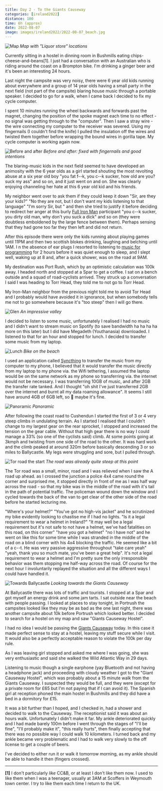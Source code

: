 ```yaml
--- 
title: Day 2 - To the Giants Causeway
categories: [ireland2022]
distance: 100
time: 6h (approx)
date: 2022-08-07
image: images/ireland2022/2022-08-07_beach.jpg
---
```


![Map](/images/ireland2022/20220807_map.jpg) 
*Map with "Liquor store" locations*

Currently sitting in a hostel in dinning room in Bushmills eating
chips-cheese-and-beans[1]. I just had a conversation with an Australian who is
riding around the coast on a Brompton bike. I'm drinking a ginger beer and
it's been an interesting 24 hours.

Last night the campsite was very noisy, there were 6 year old kids running
about everywhere and a group of 14 year olds having a small party in the next
field (not part of the campsite) blaring house music through a portable
speaker. I decided to go for a walk, when I came back I decided to fix my
cycle computer.

I spent 10 minutes running the wheel backwards and forwards past the magnet,
changing the position of the spoke magnet each time to no effect - no signal
was getting through to the "computer". Then I saw a stray wire - the wire
connecting my computer to the receiver was severed. Using my fingernails (I
couldn't find the knife) I pulled the insulation off the wires and twisted
them together before wrapping the bound wires in gorilla tape. My cycle
computer is working again now.

![Before and after](/images/ireland2022/2022-08-07.jpg) 
*Before and after: fixed with fingernails and good intentions*

The blaring-music kids in the next field seemed to have developed an animosity
with the 6 year olds as a girl started shouting the most revolting abuse at a
six year old boy "you fat f--k, you c--k sucker, how old are you? suck my ass"
and so on, and it just went on and on. She was clearly enjoying channeling her
hate at this 6 year old kid and his friends. 

My neighbor went over to ask them if they could keep it down "Sir, are they
your kids?" "No they are not, but I don't want my kids listening to that
language" "I'm sorry Sir, but " and then she tried to justify it before
deciding to redirect her anger at this burly [Full Iron
Man](https://en.wikipedia.org/wiki/Ironman_Triathlon) participant "you c--k
sucker, you dirty old man, why don't you suck a dick" and so on (they were
doubtless emboldened by the large fence between them). Perhaps
sensing that they had gone too far they then left and did not return. 

After this episode there were only the kids running about playing games until
11PM and then two scottish blokes drinking, laughing and belching until 1AM. I
n the absence of ear plugs I resorted to listening to [music for
programming](https://musicforprogramming.net/) for 2 hours before it was
quiet enough to sleep, and I slept well, waking up at 8 and, after a quick
shower, was on the road at 9AM.

My destination was Port Rush, which by an optimistic calculation was 100k
away. I headed north and stopped at a Spar to get a coffee. I sat on a bench
outside and a squad of road-cyclists arrived. They struck up a conversation
I said I was heading to Torr Head, they told me to not go to Torr Head.

My Iron-Man neighbor from the previous night told me to avoid Tor Head and I
probably would have avoided it in ignorance, but when somebody tells me not to
go somewhere because it's "too steep" then I will go there.

![Glen](/images/ireland2022/2022-08-07_glen.jpg) 
*An impressive valley*

I decided to listen to some music, unfortunately I realised I had no music and
I didn't want to stream music on Spotify (to save bandwidth ha ha ha ha more
on this later) but I did have Megadeth (Youthanasia) downloaded. I listened to
that for an hour and stopped for lunch. I decided to transfer some music from
my laptop.

![Lunch](/images/ireland2022/2022-08-07_beach.jpg) 
*Bike on the beach*

I used an application called [Syncthing](https://syncthing.net/) to transfer
the music from my computer to my phone, I believed that it would transfer the
music directly from my laptop to my phone via. the Wifi tethering, I assumed
the laptop would be on the same network as my phone so transferring via. the
internet would not be necessary. I was transferring 10GB of music, and after
2GB the transfer rate tanked. And I thought "oh shit I've just transferred 2GB
over the internet and burnt all my data roaming allowance". It seems I still
have around 4GB of 6GB left, so 🤷 maybe it's fine.

![Panoramic](/images/ireland2022/2022-08-07_pano.jpg) 
*Panoramic*

After following the coast road to Cushendun I started the first of 3 or 4 very
steep climbs in undulating terrain. As I started I realised that I couldn't
change to my largest gear on the rear sprocket, I stopped and increased the
tension on the gear cable. Without that high gear there is no way I could
manage a 33% (so one of the cyclists said) climb. At some points going at
3kmph and twisting from one side of the road to the other. It was hard work
and the climb peaked at around 320m before basically descending 3 or so miles
to Ballycastle. My legs were struggling and sore, but I pulled through.

![Tor road the start](/images/ireland2022/2022-08-07_tor.jpg) 
*The road was already quite steep at this point* 

The Tor road was a small, minor, road and I was relieved when I saw the A road
up ahead. as I crossed the junction a police 4x4 came round the corner and
surprised me, it stopped directly in front of me as I was half way across the
road - so that my bike was in the middle of the road with it's tail in the
path of potential traffic. The policeman wound down the window and I cycled
towards the back of the van to get clear of the other side of the road before
he started lecturing me.

"Where's your helmet?" "You've got no high-vis jacket" and he scrutinized my
bike evidently looking to chastise me if I had no lights. "Is it a
legal requirement to wear a helmet in Ireland?" "It may well be a legal requirement but
it's not safe to not have a helmet, we've had fatalities on this road, on this
corner" "have you got a helmet" "no I have not" and he went on like this for
some time while I was stranded in the middle of the road on a blind corner
with his 4x4 blocking the traffic. He seemed like a bit of a c--t. He was very
passive aggressive throughout "take care yeah" "yeah, thank you so much mate, you've
been a great help". It's not a legal requirement to wear a helmet and I'm
pretty sure the only irresponsible behavior was them stopping me half-way
across the road. Of course for the next hour I involuntarily replayed the
situation and all the different ways I could have handled it.

![Towards Ballycastle](/images/ireland2022/2022-08-07_north.jpg) 
*Looking towards the Giants Causeway* 

At Ballycastle there was lots of traffic and tourists. I stopped at a Spar and
got myself an energy drink and some jam tarts. I sat outside near the beach
with people passing. I looked at places to stay tonight, in Portrush the
campsites looked like they may be as bad as the one last night, there was
another campsite about 10k before Portrush which looked better. I decided to
search for a hostel on my map and saw "Giants Causeway Hostel".

I had no idea I would be passing the [Giants
Causeway](https://www.wikipedia.org/wiki/Giants_Causeway) today. In this case
it made perfect sense to stay at a hostel, leaving my stuff secure while I
visit. It would also be a perfectly acceptable reason to violate the 100k per
day rule.

As I was leaving girl stopped and asked me where I was going, she was very
enthusiastic and said she walked the Wild Atlantic Way in 29 days.

Listening to music though a single earphone (yay Bluetooth and not having a headphone
jack) and proceeding with cloudy weather I got to the "Giant Causeway Hostel",
which was probably about a 15 minute walk from the Giants Causeway. I
suspected they would be full, and they were (except for a private room for £65
but I'm not paying that if I can avoid it). The Spanish girl at reception
phoned the main hostel in Bushmills and they did have a bed in a dormitory for
£15.

It was a bit further than I hoped, and I checked in, had a shower and decided
to walk to the Causeway. The receptionist said it was about an hours walk.
Unfortunately I didn't make it far. My ankle deteriorated quickly and I had
made barely 100m before I went through the stages of "I'll be fine", "I'll
probably make it", "this really hurts", then finally accepting that there was
no possible way I could walk 10 kilometers. I turned back and my ankle became
very problematic and I had to walk very slowly to the off license to get a
couple of beers. 

I've decided to either run it or walk it tomorrow morning, as my ankle should be
able to handle it then (fingers crossed).

---

**[1]** I don't particularly _like_ CC&B, or at least I don't like them now. I
used to like them when I was a teenager, usually at 3AM at Scoffers in
Weymouth town center. I try to like them each time I return to the UK.


